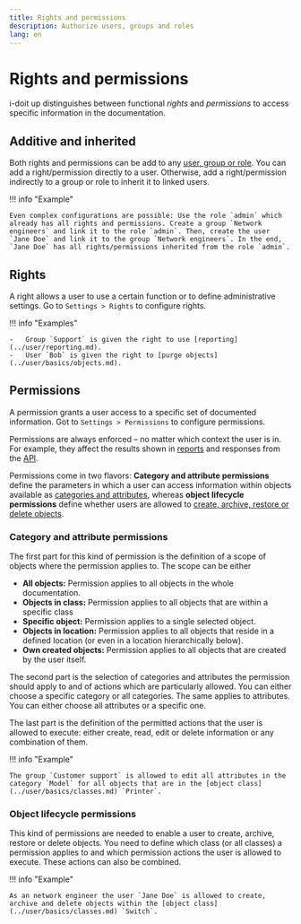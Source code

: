 ```yaml
---
title: Rights and permissions
description: Authorize users, groups and roles
lang: en
---
```


# Rights and permissions

i-doit up distinguishes between functional _rights_ and _permissions_ to access specific information in the documentation.

## Additive and inherited

Both rights and permissions can be add to any [user, group or role](users-groups-roles.md). You can add a right/permission directly to a user. Otherwise, add a right/permission indirectly to a group or role to inherit it to linked users.

!!! info "Example"

    Even complex configurations are possible: Use the role `admin` which already has all rights and permissions. Create a group `Network engineers` and link it to the role `admin`. Then, create the user `Jane Doe` and link it to the group `Network engineers`. In the end, `Jane Doe` has all rights/permissions inherited from the role `admin`.

## Rights

A right allows a user to use a certain function or to define administrative settings. Go to `Settings > Rights` to configure rights.

!!! info "Examples"

    -   Group `Support` is given the right to use [reporting](../user/reporting.md).
    -   User `Bob` is given the right to [purge objects](../user/basics/objects.md).

## Permissions

A permission grants a user access to a specific set of documented information. Got to `Settings > Permissions` to configure permissions.

Permissions are always enforced – no matter which context the user is in. For example, they affect the results shown in [reports](../user/reporting.md) and responses from the [API](../dev/api.md).

Permissions come in two flavors: **Category and attribute permissions** define the parameters in which a user can access information within objects available as [categories and attributes](../user/basics/categories-and-attributes.md), whereas **object lifecycle permissions** define whether users are allowed to [create, archive, restore or delete objects](../user/basics/objects.md).

### Category and attribute permissions

The first part for this kind of permission is the definition of a scope of objects where the permission applies to. The scope can be either

-   **All objects:** Permission applies to all objects in the whole documentation.
-   **Objects in class:** Permission applies to all objects that are within a specific class
-   **Specific object:** Permission applies to a single selected object.
-   **Objects in location:** Permission applies to all objects that reside in a defined location (or even in a location hierarchically below).
-   **Own created objects:** Permission applies to all objects that are created by the user itself.

The second part is the selection of categories and attributes the permission should apply to and of actions which are particularly allowed. You can either choose a specific category or all categories. The same applies to attributes. You can either choose all attributes or a specific one.

The last part is the definition of the permitted actions that the user is allowed to execute: either create, read, edit or delete information or any combination of them.

!!! info "Example"

    The group `Customer support` is allowed to edit all attributes in the category `Model` for all objects that are in the [object class](../user/basics/classes.md) `Printer`.

### Object lifecycle permissions

This kind of permissions are needed to enable a user to create, archive, restore or delete objects. You need to define which class (or all classes) a permission applies to and which permission actions the user is allowed to execute. These actions can also be combined.

!!! info "Example"

    As an network engineer the user `Jane Doe` is allowed to create, archive and delete objects within the [object class](../user/basics/classes.md) `Switch`.
